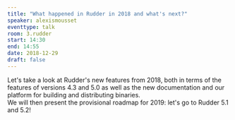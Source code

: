 ```yaml
---
title: "What happened in Rudder in 2018 and what's next?"
speaker: alexismousset
eventtype: talk
room: 3.rudder
start: 14:30
end: 14:55
date: 2018-12-29
draft: false
---
```


Let's take a look at Rudder's new features from 2018,
both in terms of the features of versions 4.3 and 5.0
as well as the new documentation and our platform for building and distributing binaries.  
We will then present the provisional roadmap for 2019: let's go to Rudder 5.1 and 5.2!  

